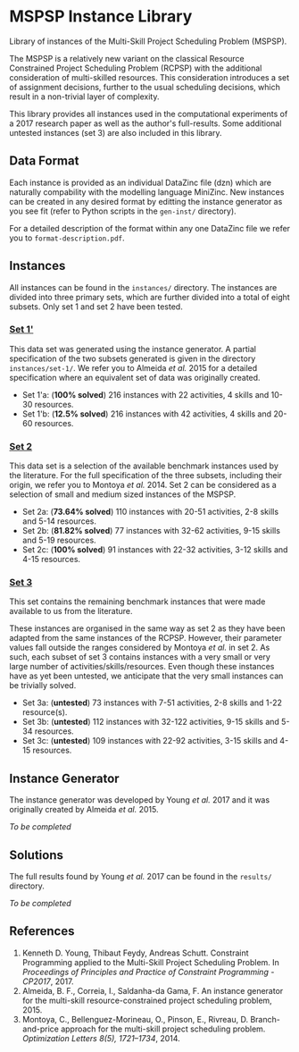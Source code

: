 # MSPSP Instance Library

Library of instances of the Multi-Skill Project Scheduling Problem (MSPSP).

The MSPSP is a relatively new variant on the classical Resource Constrained Project Scheduling Problem
(RCPSP) with the additional consideration of multi-skilled resources.
This consideration introduces a set of assignment decisions, further to the usual
scheduling decisions, which result in a non-trivial layer of complexity.

This library provides all instances used in the computational experiments of a 
2017 research paper as well as the author's full-results.
Some additional untested instances (set 3) are also included in this library.

## Data Format

Each instance is provided as an individual DataZinc file (dzn) which are 
naturally compability with the modelling language MiniZinc. 
New instances can be created in any desired format by editting the 
instance generator as you see fit (refer to Python scripts in the `gen-inst/` directory).

For a detailed description of the format within any one DataZinc 
file we refer you to `format-description.pdf`.

## Instances

All instances can be found in the `instances/` directory. 
The instances are divided into three primary sets, 
which are further divided into a total of eight subsets.
Only set 1 and set 2 have been tested.

### [Set 1'](./instances/set-1/)

This data set was generated using the instance generator. 
A partial specification of the two subsets generated is given in the directory
`instances/set-1/`.
We refer you to Almeida *et al.* 2015 for a detailed specification where an equivalent set of data
was originally created.

* Set 1'a: (**100% solved**) 216 instances with 22 activities, 4 skills and 10-30 resources.
* Set 1'b: (**12.5% solved**) 216 instances with 42 activities, 4 skills and 20-60 resources.

### [Set 2](./instances/set-2/)

This data set is a selection of the available benchmark instances used by the literature. 
For the full specification of the three subsets, including their origin, we refer you to Montoya *et al.* 2014.
Set 2 can be considered as a selection of small and medium sized instances of the MSPSP.

* Set 2a: (**73.64% solved**) 110 instances with 20-51 activities, 2-8 skills and 5-14 resources.
* Set 2b: (**81.82% solved**) 77 instances with 32-62 activities, 9-15 skills and 5-19 resources.
* Set 2c: (**100% solved**) 91 instances with 22-32 activities, 3-12 skills and 4-15 resources.

### [Set 3](./instances/set-3/)

This set contains the remaining benchmark instances that were made available to us from the 
literature.

These instances are organised in the same way as set 2 as they have been 
adapted from the same instances of the RCPSP.
However, their parameter values fall outside the ranges considered by Montoya *et al.*
in set 2.
As such, each subset of set 3 contains instances with a very small or 
very large number of activities/skills/resources. 
Even though these instances have as yet been untested, 
we anticipate that the very small instances can be trivially solved.

* Set 3a: (**untested**) 73 instances with 7-51 activities, 2-8 skills and 1-22 resource(s).
* Set 3b: (**untested**) 112 instances with 32-122 activities, 9-15 skills and 5-34 resources.
* Set 3c: (**untested**) 109 instances with 22-92 activities, 3-15 skills and 4-15 resources.

<!-- The instances from set 3b and 3c with 92 and 122 activities are likely the most difficult in this library. -->

## Instance Generator

The instance generator was developed by Young *et al.* 2017 and it was originally created by Almeida *et al.* 2015.

*To be completed*

## Solutions

The full results found by Young *et al.* 2017 can be found in the `results/` directory. 

*To be completed*

## References

1. Kenneth D. Young, Thibaut Feydy, Andreas Schutt. Constraint Programming applied to the Multi-Skill Project Scheduling Problem. In *Proceedings of Principles and Practice of Constraint Programming - CP2017*, 2017.
2. Almeida, B. F., Correia, I., Saldanha-da Gama, F. An instance generator for the multi-skill resource-constrained project scheduling problem, 2015.
3. Montoya, C., Bellenguez-Morineau, O., Pinson, E., Rivreau, D. Branch-and-price approach for the multi-skill project scheduling problem. *Optimization Letters 8(5), 1721–1734*, 2014.